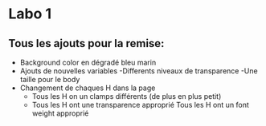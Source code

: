 # Labo 1
## Tous les ajouts pour la remise:

- Background color en dégradé bleu marin
- Ajouts de nouvelles variables
    -Differents niveaux de transparence
    -Une taille pour le body
- Changement de chaques H dans la page
    - Tous les H on un clamps différents (de plus en plus petit)
    - Tous les H ont une transparence approprié
    Tous les H ont un font weight approprié


